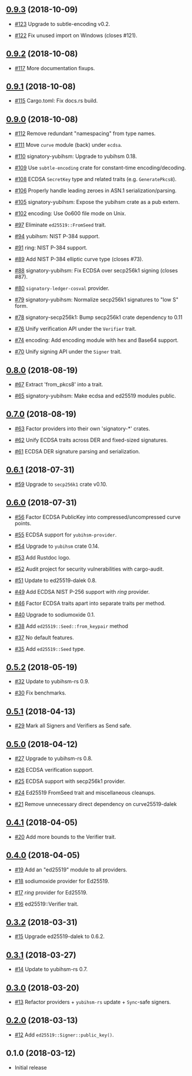 ## [0.9.3] (2018-10-09)

[0.9.3]: https://github.com/tendermint/signatory/pull/124

* [#123](https://github.com/tendermint/signatory/pull/123)
  Upgrade to subtle-encoding v0.2.

* [#122](https://github.com/tendermint/signatory/pull/122)
  Fix unused import on Windows (closes #121).

## [0.9.2] (2018-10-08)

[0.9.2]: https://github.com/tendermint/signatory/pull/118

* [#117](https://github.com/tendermint/signatory/pull/117)
  More documentation fixups.

## [0.9.1] (2018-10-08)

[0.9.1]: https://github.com/tendermint/signatory/pull/116

* [#115](https://github.com/tendermint/signatory/pull/115)
  Cargo.toml: Fix docs.rs build.

## [0.9.0] (2018-10-08)

[0.9.0]: https://github.com/tendermint/signatory/pull/114

* [#112](https://github.com/tendermint/signatory/pull/112)
  Remove redundant "namespacing" from type names.

* [#111](https://github.com/tendermint/signatory/pull/111)
  Move `curve` module (back) under `ecdsa`.

* [#110](https://github.com/tendermint/signatory/pull/109)
  signatory-yubihsm: Upgrade to yubihsm 0.18.

* [#109](https://github.com/tendermint/signatory/pull/109)
  Use `subtle-encoding` crate for constant-time encoding/decoding.

* [#108](https://github.com/tendermint/signatory/pull/108)
  ECDSA `SecretKey` type and related traits (e.g. `GeneratePkcs8`).

* [#106](https://github.com/tendermint/signatory/pull/106)
  Properly handle leading zeroes in ASN.1 serialization/parsing.

* [#105](https://github.com/tendermint/signatory/pull/106)
  signatory-yubihsm: Expose the yubihsm crate as a pub extern.

* [#102](https://github.com/tendermint/signatory/pull/102)
  encoding: Use 0o600 file mode on Unix.

* [#97](https://github.com/tendermint/signatory/pull/97)
  Eliminate `ed25519::FromSeed` trait.

* [#94](https://github.com/tendermint/signatory/pull/94)
  yubihsm: NIST P-384 support.

* [#91](https://github.com/tendermint/signatory/pull/94)
  ring: NIST P-384 support.

* [#89](https://github.com/tendermint/signatory/pull/89)
  Add NIST P-384 elliptic curve type (closes #73).

* [#88](https://github.com/tendermint/signatory/pull/88)
  signatory-yubihsm: Fix ECDSA over secp256k1 signing (closes #87).

* [#80](https://github.com/tendermint/signatory/pull/80)
  `signatory-ledger-cosval` provider.

* [#79](https://github.com/tendermint/signatory/pull/79)
  signatory-yubihsm: Normalize secp256k1 signatures to "low S" form.

* [#78](https://github.com/tendermint/signatory/pull/78)
  signatory-secp256k1: Bump secp256k1 crate dependency to 0.11

* [#76](https://github.com/tendermint/signatory/pull/76)
  Unify verification API under the `Verifier` trait.

* [#74](https://github.com/tendermint/signatory/pull/74)
  encoding: Add encoding module with hex and Base64 support.

* [#70](https://github.com/tendermint/signatory/pull/70)
  Unify signing API under the `Signer` trait.

## [0.8.0] (2018-08-19)

[0.8.0]: https://github.com/tendermint/signatory/compare/v0.7.0...v0.8.0

* [#67](https://github.com/tendermint/signatory/pull/67)
  Extract 'from_pkcs8' into a trait.

* [#65](https://github.com/tendermint/signatory/pull/65)
  signatory-yubihsm: Make ecdsa and ed25519 modules public.

## [0.7.0] (2018-08-19)

[0.7.0]: https://github.com/tendermint/signatory/compare/v0.6.1...v0.7.1

* [#63](https://github.com/tendermint/signatory/pull/63)
  Factor providers into their own 'signatory-*' crates.

* [#62](https://github.com/tendermint/signatory/pull/62)
  Unify ECDSA traits across DER and fixed-sized signatures.

* [#61](https://github.com/tendermint/signatory/pull/61)
  ECDSA DER signature parsing and serialization.

## [0.6.1] (2018-07-31)

[0.6.1]: https://github.com/tendermint/signatory/compare/v0.6.0...v0.6.1

* [#59](https://github.com/tendermint/signatory/pull/59)
  Upgrade to `secp256k1` crate v0.10.

## [0.6.0] (2018-07-31)

[0.6.0]: https://github.com/tendermint/signatory/compare/v0.5.2...v0.6.0

* [#56](https://github.com/tendermint/signatory/pull/56)
  Factor ECDSA PublicKey into compressed/uncompressed curve points.

* [#55](https://github.com/tendermint/signatory/pull/55)
  ECDSA support for `yubihsm-provider`.

* [#54](https://github.com/tendermint/signatory/pull/54)
  Upgrade to `yubihsm` crate 0.14.

* [#53](https://github.com/tendermint/signatory/pull/53)
  Add Rustdoc logo.

* [#52](https://github.com/tendermint/signatory/pull/52)
  Audit project for security vulnerabilities with cargo-audit.

* [#51](https://github.com/tendermint/signatory/pull/49)
  Update to ed25519-dalek 0.8.

* [#49](https://github.com/tendermint/signatory/pull/49)
  Add ECDSA NIST P-256 support with *ring* provider.

* [#46](https://github.com/tendermint/signatory/pull/46)
  Factor ECDSA traits apart into separate traits per method.

* [#40](https://github.com/tendermint/signatory/pull/40)
  Upgrade to sodiumoxide 0.1.

* [#38](https://github.com/tendermint/signatory/pull/38)
  Add `ed25519::Seed::from_keypair` method

* [#37](https://github.com/tendermint/signatory/pull/37)
  No default features.

* [#35](https://github.com/tendermint/signatory/pull/35)
  Add `ed25519::Seed` type.

## [0.5.2] (2018-05-19)

[0.5.2]: https://github.com/tendermint/signatory/compare/v0.5.1...v0.5.2

* [#32](https://github.com/tendermint/signatory/pull/32)
  Update to yubihsm-rs 0.9.

* [#30](https://github.com/tendermint/signatory/pull/30)
  Fix benchmarks.

## [0.5.1] (2018-04-13)

[0.5.1]: https://github.com/tendermint/signatory/compare/v0.5.0...v0.5.1

* [#29](https://github.com/tendermint/signatory/pull/29)
  Mark all Signers and Verifiers as Send safe.

## [0.5.0] (2018-04-12)

[0.5.0]: https://github.com/tendermint/signatory/compare/v0.4.1...v0.5.0

* [#27](https://github.com/tendermint/signatory/pull/27)
  Upgrade to yubihsm-rs 0.8.

* [#26](https://github.com/tendermint/signatory/pull/26)
  ECDSA verification support.

* [#25](https://github.com/tendermint/signatory/pull/25)
  ECDSA support with secp256k1 provider.

* [#24](https://github.com/tendermint/signatory/pull/24)
  Ed25519 FromSeed trait and miscellaneous cleanups.

* [#21](https://github.com/tendermint/signatory/pull/21)
  Remove unnecessary direct dependency on curve25519-dalek

## [0.4.1] (2018-04-05)

[0.4.1]: https://github.com/tendermint/signatory/compare/v0.4.0...v0.4.1

* [#20](https://github.com/tendermint/signatory/pull/20)
  Add more bounds to the Verifier trait.

## [0.4.0] (2018-04-05)

[0.4.0]: https://github.com/tendermint/signatory/compare/v0.3.2...v0.4.0

* [#19](https://github.com/tendermint/signatory/pull/19)
  Add an "ed25519" module to all providers.

* [#18](https://github.com/tendermint/signatory/pull/18)
  sodiumoxide provider for Ed25519.
  
* [#17](https://github.com/tendermint/signatory/pull/17)
  *ring* provider for Ed25519.

* [#16](https://github.com/tendermint/signatory/pull/16)
  ed25519::Verifier trait.

## [0.3.2] (2018-03-31)

[0.3.2]: https://github.com/tendermint/signatory/compare/v0.3.1...v0.3.2

* [#15](https://github.com/tendermint/signatory/pull/15)
  Upgrade ed25519-dalek to 0.6.2.

## [0.3.1] (2018-03-27)

[0.3.1]: https://github.com/tendermint/signatory/compare/v0.3.0...v0.3.1

* [#14](https://github.com/tendermint/signatory/pull/14)
  Update to yubihsm-rs 0.7.

## [0.3.0] (2018-03-20)

[0.3.0]: https://github.com/tendermint/signatory/compare/v0.2.0...v0.3.0

* [#13](https://github.com/tendermint/signatory/pull/13)
  Refactor providers + `yubihsm-rs` update + `Sync`-safe signers.

## [0.2.0] (2018-03-13)

[0.2.0]: https://github.com/tendermint/signatory/compare/v0.1.0...v0.2.0

* [#12](https://github.com/tendermint/signatory/pull/12)
  Add `ed25519::Signer::public_key()`.

## 0.1.0 (2018-03-12)

* Initial release
